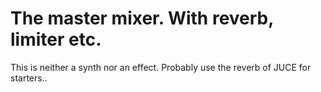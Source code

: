 # The master mixer. With reverb, limiter etc.

This is neither a synth nor an effect.
Probably use the reverb of JUCE for starters..
